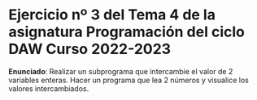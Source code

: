 # Ejercicio nº 3 del Tema 4 de la asignatura Programación del ciclo DAW Curso 2022-2023
**Enunciado**: Realizar un subprograma que intercambie el valor de 2 variables enteras. Hacer un programa que lea 2 números y visualice los valores intercambiados.
